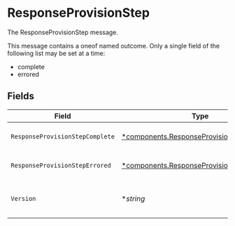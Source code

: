# ResponseProvisionStep

The ResponseProvisionStep message.

This message contains a oneof named outcome. Only a single field of the following list may be set at a time:
  - complete
  - errored



## Fields

| Field                                                                                                           | Type                                                                                                            | Required                                                                                                        | Description                                                                                                     |
| --------------------------------------------------------------------------------------------------------------- | --------------------------------------------------------------------------------------------------------------- | --------------------------------------------------------------------------------------------------------------- | --------------------------------------------------------------------------------------------------------------- |
| `ResponseProvisionStepComplete`                                                                                 | [*components.ResponseProvisionStepComplete](../../models/components/responseprovisionstepcomplete.md)           | :heavy_minus_sign:                                                                                              | The ResponseProvisionStepComplete message.                                                                      |
| `ResponseProvisionStepErrored`                                                                                  | [*components.ResponseProvisionStepErrored](../../models/components/responseprovisionsteperrored.md)             | :heavy_minus_sign:                                                                                              | The ResponseProvisionStepErrored message.                                                                       |
| `Version`                                                                                                       | **string*                                                                                                       | :heavy_minus_sign:                                                                                              | version contains the constant value "v1". Future versions of the Webhook Response<br/> will use a different string. |